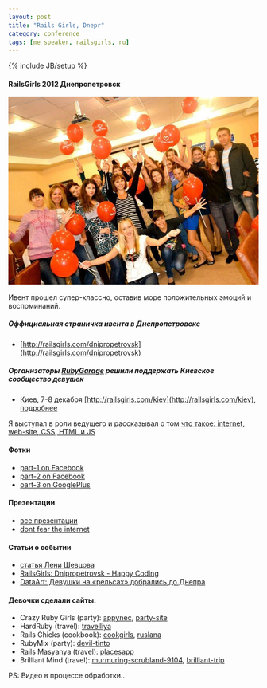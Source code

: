 ```yaml
---
layout: post
title: "Rails Girls, Dnepr"
category: conference
tags: [me speaker, railsgirls, ru]
---
```

{% include JB/setup %}



#### RailsGirls 2012 Днепропетровск

![RailsGirls 2012 Днепропетровск](/images/life/railsgirls.jpg "RailsGirls 2012 Днепропетровск")

Ивент прошел супер-классно, оставив море положительных эмоций и воспоминаний.

##### Оффициальная страничка ивента в Днепропетровске
* [http://railsgirls.com/dnipropetrovsk](http://railsgirls.com/dnipropetrovsk)

##### Организаторы [RubyGarage](http://rubygarage.org) решили поддержать Киевское сообщество девушек
* Киев, 7-8 декабря [http://railsgirls.com/kiev](http://railsgirls.com/kiev),   [подробнее](http://dou.ua/calendar/2407/)

Я выступал в роли ведущего и рассказывал о том [что такое: internet, web-site, CSS, HTML и JS]( http://dont-fear-internet.pp.ua/)

<!-- -**-END-**- -->

#### Фотки 
* [part-1 on Facebook](http://www.facebook.com/media/set/?set=a.195389347262361.48964.163129323821697&type=3)
* [part-2 on Facebook](http://www.facebook.com/media/set/?set=a.195392280595401.48965.163129323821697&type=3)
* [oart-3 on GooglePlus](https://plus.google.com/photos/108854724146968003782/albums/5796468822708486961)

#### Презентации 
* [все презентации]( https://speakerdeck.com/u/rg_ukraine)
* [dont fear the internet]( http://dont-fear-internet.pp.ua/)

#### Статьи о событии
* [статья Лени Шевцова](http://leonid.shevtsov.me/ru/railsgirls-2012-post-mortem)
* [RailsGirls: Dnipropetrovsk - Happy Сoding](http://blog.railsgirls.com/post/33651656873/railsgirls-dnipropetrovsk-happy-coding)
* [DataArt: Девушки на «рельсах» добрались до Днепра](http://www.dataart.ru/blog/2012/10/devushki-na-relsah-dobralis-do-dnepra/)


#### Девочки сделали сайты:

* Crazy Ruby Girls (party): [appynec](http://appynec.herokuapp.com), [party-site](http://party-site.herokuapp.com)
* HardRuby (travel): [travelliya](http://travelliya.herokuapp.com)
* Rails Chicks (cookbook): [cookgirls](http://cookgirls.herokuapp.com), [ruslana](http://ruslana.herokuapp.com)
* RubyMix (party): [devil-tinto](http://devil-tinto.herokuapp.com)
* Rails Masyanya (travel): [placesapp](http://placesapp.herokuapp.com)
* Brilliant Mind (travel): [murmuring-scrubland-9104](http://murmuring-scrubland-9104.herokuapp.com), [brilliant-trip](http://brilliant-trip.herokuapp.com)



PS: Видео в процессе обработки..
